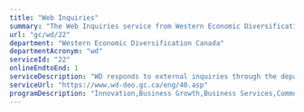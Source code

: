```yaml
---
title: "Web Inquiries"
summary: "The Web Inquiries service from Western Economic Diversification Canada is available end-to-end online, according to the GC Service Inventory."
url: "gc/wd/22"
department: "Western Economic Diversification Canada"
departmentAcronym: "wd"
serviceId: "22"
onlineEndtoEnd: 1
serviceDescription: "WD responds to external inquiries through the departmental website."
serviceUrl: "https://www.wd-deo.gc.ca/eng/40.asp"
programDescription: "Innovation,Business Growth,Business Services,Community Initiatives,Internal Services"
---
```

